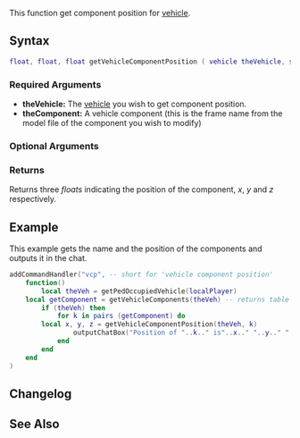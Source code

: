 This function get component position for [vehicle](/docs/vehicle.md "wikilink").

Syntax
------

``` lua
float, float, float getVehicleComponentPosition ( vehicle theVehicle, string theComponent [, string base = "root"] )
```

### Required Arguments

-   **theVehicle:** The [vehicle](/docs/vehicle.md "wikilink") you wish to get component position.
-   **theComponent:** A vehicle component (this is the frame name from the model file of the component you wish to modify)

### Optional Arguments

### Returns

Returns three *floats* indicating the position of the component, *x*, *y* and *z* respectively.

Example
-------

This example gets the name and the position of the components and outputs it in the chat.

``` lua
addCommandHandler("vcp", -- short for 'vehicle component position'
    function()
        local theVeh = getPedOccupiedVehicle(localPlayer)
    local getComponent = getVehicleComponents(theVeh) -- returns table with all the components of the vehicle
        if (theVeh) then
            for k in pairs (getComponent) do
        local x, y, z = getVehicleComponentPosition(theVeh, k)
                outputChatBox("Position of "..k.." is"..x.." "..y.." "..z)
            end
        end
    end
)
```

Changelog
---------

See Also
--------
